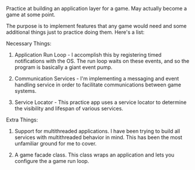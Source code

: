 Practice at building an application layer for a game. May actually become a game at some point.

The purpose is to implement features that any game would need and some additional things just to practice doing them. Here's a list:

Necessary Things:

1) Application Run Loop - I accomplish this by registering timed notifications with the OS. The run loop waits on these events, and so the program is basically a giant event pump.

2) Communication Services - I'm implementing a messaging and event handling service in order to facilitate communications between game systems.

3) Service Locator - This practice app uses a service locator to determine the visibility and lifespan of various services.


Extra Things:

1) Support for multithreaded applications. I have been trying to build all services with multithreaded behavior in mind. This has been the most unfamiliar ground for me to cover.

2) A game facade class. This class wraps an application and lets you configure the a game run loop.